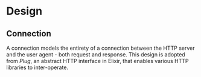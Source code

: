 # Design

## Connection

A connection models the entirety of a connection between the HTTP server and
the user agent - both request and response. This design is adopted from _Plug_,
an abstract HTTP interface in Elixir, that enables various HTTP libraries to
inter-operate.

